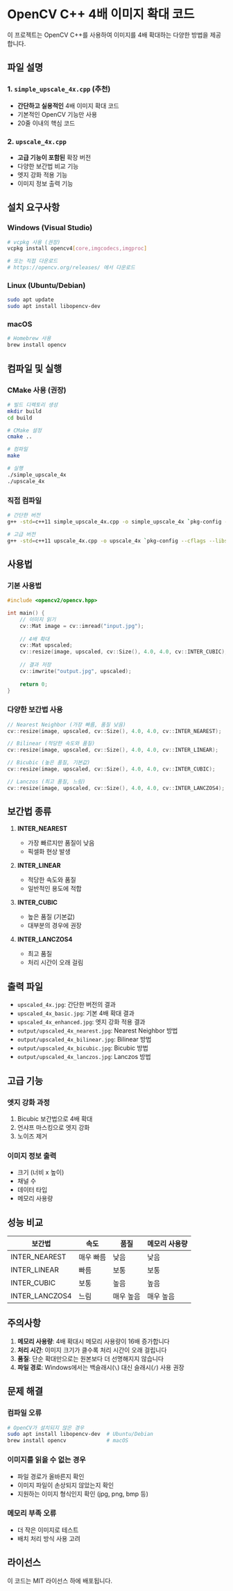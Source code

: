 # OpenCV C++ 4배 이미지 확대 코드

이 프로젝트는 OpenCV C++를 사용하여 이미지를 4배 확대하는 다양한 방법을 제공합니다.

## 파일 설명

### 1. `simple_upscale_4x.cpp` (추천)
- **간단하고 실용적인** 4배 이미지 확대 코드
- 기본적인 OpenCV 기능만 사용
- 20줄 이내의 핵심 코드

### 2. `upscale_4x.cpp`
- **고급 기능이 포함된** 확장 버전
- 다양한 보간법 비교 기능
- 엣지 강화 적용 기능
- 이미지 정보 출력 기능

## 설치 요구사항

### Windows (Visual Studio)
```bash
# vcpkg 사용 (권장)
vcpkg install opencv4[core,imgcodecs,imgproc]

# 또는 직접 다운로드
# https://opencv.org/releases/ 에서 다운로드
```

### Linux (Ubuntu/Debian)
```bash
sudo apt update
sudo apt install libopencv-dev
```

### macOS
```bash
# Homebrew 사용
brew install opencv
```

## 컴파일 및 실행

### CMake 사용 (권장)
```bash
# 빌드 디렉토리 생성
mkdir build
cd build

# CMake 설정
cmake ..

# 컴파일
make

# 실행
./simple_upscale_4x
./upscale_4x
```

### 직접 컴파일
```bash
# 간단한 버전
g++ -std=c++11 simple_upscale_4x.cpp -o simple_upscale_4x `pkg-config --cflags --libs opencv4`

# 고급 버전
g++ -std=c++11 upscale_4x.cpp -o upscale_4x `pkg-config --cflags --libs opencv4`
```

## 사용법

### 기본 사용법
```cpp
#include <opencv2/opencv.hpp>

int main() {
    // 이미지 읽기
    cv::Mat image = cv::imread("input.jpg");
    
    // 4배 확대
    cv::Mat upscaled;
    cv::resize(image, upscaled, cv::Size(), 4.0, 4.0, cv::INTER_CUBIC);
    
    // 결과 저장
    cv::imwrite("output.jpg", upscaled);
    
    return 0;
}
```

### 다양한 보간법 사용
```cpp
// Nearest Neighbor (가장 빠름, 품질 낮음)
cv::resize(image, upscaled, cv::Size(), 4.0, 4.0, cv::INTER_NEAREST);

// Bilinear (적당한 속도와 품질)
cv::resize(image, upscaled, cv::Size(), 4.0, 4.0, cv::INTER_LINEAR);

// Bicubic (높은 품질, 기본값)
cv::resize(image, upscaled, cv::Size(), 4.0, 4.0, cv::INTER_CUBIC);

// Lanczos (최고 품질, 느림)
cv::resize(image, upscaled, cv::Size(), 4.0, 4.0, cv::INTER_LANCZOS4);
```

## 보간법 종류

1. **INTER_NEAREST**
   - 가장 빠르지만 품질이 낮음
   - 픽셀화 현상 발생

2. **INTER_LINEAR**
   - 적당한 속도와 품질
   - 일반적인 용도에 적합

3. **INTER_CUBIC**
   - 높은 품질 (기본값)
   - 대부분의 경우에 권장

4. **INTER_LANCZOS4**
   - 최고 품질
   - 처리 시간이 오래 걸림

## 출력 파일

- `upscaled_4x.jpg`: 간단한 버전의 결과
- `upscaled_4x_basic.jpg`: 기본 4배 확대 결과
- `upscaled_4x_enhanced.jpg`: 엣지 강화 적용 결과
- `output/upscaled_4x_nearest.jpg`: Nearest Neighbor 방법
- `output/upscaled_4x_bilinear.jpg`: Bilinear 방법
- `output/upscaled_4x_bicubic.jpg`: Bicubic 방법
- `output/upscaled_4x_lanczos.jpg`: Lanczos 방법

## 고급 기능

### 엣지 강화 과정
1. Bicubic 보간법으로 4배 확대
2. 언샤프 마스킹으로 엣지 강화
3. 노이즈 제거

### 이미지 정보 출력
- 크기 (너비 x 높이)
- 채널 수
- 데이터 타입
- 메모리 사용량

## 성능 비교

| 보간법 | 속도 | 품질 | 메모리 사용량 |
|--------|------|------|---------------|
| INTER_NEAREST | 매우 빠름 | 낮음 | 낮음 |
| INTER_LINEAR | 빠름 | 보통 | 보통 |
| INTER_CUBIC | 보통 | 높음 | 높음 |
| INTER_LANCZOS4 | 느림 | 매우 높음 | 매우 높음 |

## 주의사항

1. **메모리 사용량**: 4배 확대시 메모리 사용량이 16배 증가합니다
2. **처리 시간**: 이미지 크기가 클수록 처리 시간이 오래 걸립니다
3. **품질**: 단순 확대만으로는 원본보다 더 선명해지지 않습니다
4. **파일 경로**: Windows에서는 백슬래시(`\`) 대신 슬래시(`/`) 사용 권장

## 문제 해결

### 컴파일 오류
```bash
# OpenCV가 설치되지 않은 경우
sudo apt install libopencv-dev  # Ubuntu/Debian
brew install opencv             # macOS
```

### 이미지를 읽을 수 없는 경우
- 파일 경로가 올바른지 확인
- 이미지 파일이 손상되지 않았는지 확인
- 지원하는 이미지 형식인지 확인 (jpg, png, bmp 등)

### 메모리 부족 오류
- 더 작은 이미지로 테스트
- 배치 처리 방식 사용 고려

## 라이선스

이 코드는 MIT 라이선스 하에 배포됩니다. 